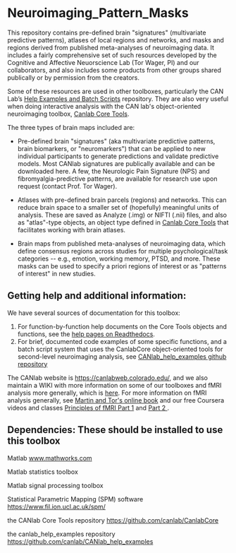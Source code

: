# Neuroimaging_Pattern_Masks

This repository contains pre-defined brain "signatures" (multivariate predictive patterns), atlases of local regions and networks, and masks and regions derived from published meta-analyses of neuroimaging data. It includes a fairly comprehensive set of such resources developed by the Cognitive and Affective Neuorscience Lab (Tor Wager, PI) and our collaborators, and also includes some products from other groups shared publically or by permission from the creators.  

Some of these resources are used in other toolboxes, particularly the CAN Lab’s <a href = "https://github.com/canlab/CANlab_help_examples">Help Examples and Batch Scripts</a> repository. They are also very useful when doing interactive analysis with the CAN lab's object-oriented neuroimaging toolbox, <a href = "https://github.com/canlab/CanlabCore">Canlab Core Tools</a>. 

The three types of brain maps included are:
- Pre-defined brain "signatures" (aka multivariate predictive patterns, brain biomarkers, or "neuromarkers") that can be applied to new individual participants to generate predictions and validate predictive models. Most CANlab signatures are publically available and can be downloaded here. A few, the Neurologic Pain Signature (NPS) and fibromyalgia-predictive patterns, are available for research use upon request (contact Prof. Tor Wager). 

- Atlases with pre-defined brain parcels (regions) and networks. This can reduce brain space to a smaller set of (hopefully) meaningful units of analysis. These are saved as Analyze (.img) or NIFTI (.nii) files, and also as "atlas"-type objects, an object type defined in <a href = "https://github.com/canlab/CanlabCore">Canlab Core Tools</a> that facilitates working with brain atlases.

- Brain maps from published meta-analyses of neuroimaging data, which define consensus regions across studies for multiple psychological/task categories -- e.g., emotion, working memory, PTSD, and more. These masks can be used to specify a priori regions of interest or as "patterns of interest" in new studies.

Getting help and additional information:
------------------------------------------------------------
We have several sources of documentation for this toolbox:

1.  For function-by-function help documents on the Core Tools objects and functions, see the <a href = http://canlabcore.readthedocs.org/en/latest/>help pages on Readthedocs</a>.
2.  For brief, documented code examples of some specific functions, and a batch script system that uses the CanlabCore object-oriented tools for second-level neuroimaging analysis, see <a href='https://github.com/canlab/CANlab_help_examples'>CANlab_help_examples github repository</a>

The CANlab website is https://canlabweb.colorado.edu/, and we also maintain a WIKI with more information on some of our toolboxes and fMRI analysis more generally, which is <a href = "https://canlabweb.colorado.edu/wiki/doku.php/help/fmri_tools_documentation">here</a>.  For more information on fMRI analysis generally, see <a href = "https://leanpub.com/principlesoffmri">Martin and Tor's online book</a> and our free Coursera videos and classes <a href = "https://www.coursera.org/learn/functional-mri">Principles of fMRI Part 1</a> and <a href = "https://www.coursera.org/learn/functional-mri-2">Part 2 </a>.

Dependencies: These should be installed to use this toolbox
------------------------------------------------------------
Matlab www.mathworks.com

<recommended> Matlab statistics toolbox
  
<recommended> Matlab signal processing toolbox
  
<recommended> Statistical Parametric Mapping (SPM) software https://www.fil.ion.ucl.ac.uk/spm/

<recommended> the CANlab Core Tools repository https://github.com/canlab/CanlabCore
  
<recommended> the canlab_help_examples repository  https://github.com/canlab/CANlab_help_examples
  
  
